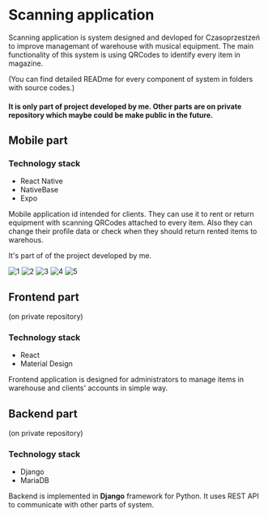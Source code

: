 # Scanning application

Scanning application is system designed and devloped for Czasoprzestzeń to improve managemant of warehouse with musical equipment. The main functionality of this system is using QRCodes to identify every item in magazine.

(You can find detailed READme for every component of system in folders with source codes.)

#### It is only part of project developed by me. Other parts are on private repository which maybe could be make public in the future.

## Mobile part

### Technology stack
- React Native
- NativeBase
- Expo

Mobile application id intended for clients. They can use it to rent or return equipment with scanning QRCodes attached to every item. Also they can change their profile data or check when they should return rented items to warehous.

It's part of of the project developed by me.

![1](screenshots/1.png)
![2](screenshots/2.png)
![3](screenshots/3.png)
![4](screenshots/4.png)
![5](screenshots/5.png)

## Frontend part
(on private repository)

### Technology stack
- React 
- Material Design 

Frontend application is designed for administrators to manage items in warehouse and clients' accounts in simple way.

## Backend part
(on private repository)

### Technology stack
- Django
- MariaDB

Backend is implemented in **Django** framework for Python. It uses REST API to communicate with other parts of system.
